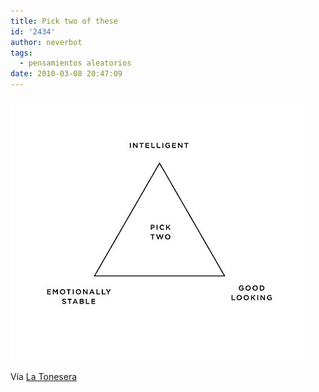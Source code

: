 ```yaml
---
title: Pick two of these
id: '2434'
author: neverbot
tags:
  - pensamientos aleatorios
date: 2010-03-08 20:47:09
---
```


![201003082046.jpg](./pick-two-of-these/201003082046.jpg)

Vía [La Tonesera](http://johntones.tumblr.com/post/429088287/juliasegal-via-hewhocannotbenamed)